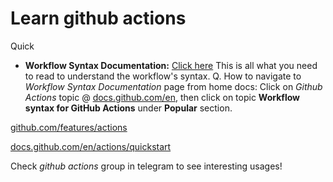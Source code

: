 # Learn github actions

Quick

- **Workflow Syntax Documentation:** [Click here](https://docs.github.com/en/actions/using-workflows/workflow-syntax-for-github-actions) This is all what you need to read to understand the workflow's syntax. Q. How to navigate to *Workflow Syntax Documentation* page from home docs: Click on *Github Actions* topic @ [docs.github.com/en](https://docs.github.com/en), then click on topic **Workflow syntax for GitHub Actions** under **Popular** section.


[github.com/features/actions](https://github.com/features/actions)

[docs.github.com/en/actions/quickstart](https://docs.github.com/en/actions/quickstart)



Check *github actions* group in telegram to see interesting usages!
